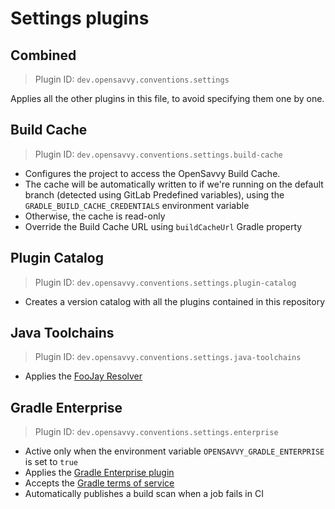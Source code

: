 # Settings plugins

## Combined

> Plugin ID: `dev.opensavvy.conventions.settings`

Applies all the other plugins in this file, to avoid specifying them one by one.

## Build Cache

> Plugin ID: `dev.opensavvy.conventions.settings.build-cache`

- Configures the project to access the OpenSavvy Build Cache.
- The cache will be automatically written to if we're running on the default branch (detected using GitLab Predefined variables), using the `GRADLE_BUILD_CACHE_CREDENTIALS` environment variable
- Otherwise, the cache is read-only
- Override the Build Cache URL using `buildCacheUrl` Gradle property

## Plugin Catalog

> Plugin ID: `dev.opensavvy.conventions.settings.plugin-catalog`

- Creates a version catalog with all the plugins contained in this repository

## Java Toolchains

> Plugin ID: `dev.opensavvy.conventions.settings.java-toolchains`

- Applies the [FooJay Resolver](https://github.com/gradle/foojay-toolchains)

## Gradle Enterprise

> Plugin ID: `dev.opensavvy.conventions.settings.enterprise`

- Active only when the environment variable  `OPENSAVVY_GRADLE_ENTERPRISE` is set to `true`
- Applies the [Gradle Enterprise plugin](https://docs.gradle.com/enterprise/gradle-plugin/)
- Accepts the [Gradle terms of service](https://gradle.com/terms-of-service)
- Automatically publishes a build scan when a job fails in CI
